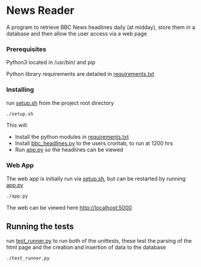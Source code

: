 # News Reader

A program to retrieve BBC News headlines daily (at midday), store them in a database and then allow the user access via a web page

### Prerequisites

Python3 located in /usr/bin/ and pip

Python library requirements are detailed in [requirements.txt](requirements.txt)

### Installing

run [setup.sh](setup.sh) from the project root directory

```bash
./setup.sh
```
This will:
* Install the python modules in [requirements.txt](README.md)
* Install [bbc_headlines.py](bbc_headlines.py) to the users crontab, to run at 1200 hrs
* Run [app.py](app.py) so the headlines can be viewed

### Web App
The web app is initially run via [setup.sh](setup.sh), but can be restarted by running [app.py](app.py)
```bash
./app.py
```
The web can be viewed here [http://localhost:5000](http://localhost:5000)

## Running the tests

run [test_runner.py](test_runner.py) to run both of the unittests, these test the parsing of the html page and the creation and insertion 
of data to the database

```bash
./test_runner.py
```


